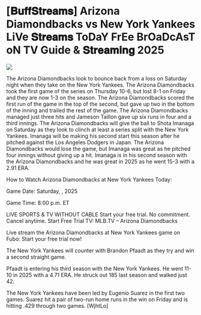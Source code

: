 #  [𝐁𝐮𝐟𝐟𝐒𝐭𝐫𝐞𝐚𝐦𝐬] Arizona Diamondbacks vs New York Yankees LiVe 𝐒𝐭𝐫𝐞𝐚𝐦𝐬 ToDaY FrEe BrOaDcAsT oN TV Guide & 𝐒𝐭𝐫𝐞𝐚𝐦𝐢𝐧𝐠  2025  
  
  
[![](https://i.imgur.com/qSNzIqt.png)](https://movie.rssnews.media/TbpdYhJh.php)  
  
The Arizona Diamondbacks look to bounce back from a loss on Saturday night when they take on the New York Yankees. The Arizona Diamondbacks took the first game of the series on Thursday 10-6, but lost 8-1 on Friday and they are now 1-3 on the season. The Arizona Diamondbacks scored the first run of the game in the top of the second, but gave up two in the bottom of the inning and trailed the rest of the game. The Arizona Diamondbacks managed just three hits and Jameson Taillon gave up six runs in four and a third innings. The Arizona Diamondbacks will give the ball to Shota Imanaga on Saturday as they look to clinch at least a series split with the New York Yankees. Imanaga will be making his second start this season after he pitched against the Los Angeles Dodgers in Japan. The Arizona Diamondbacks would lose the game, but Imanaga was great as he pitched four innings without giving up a hit. Imanaga is in his second season with the Arizona Diamondbacks and he was great in 2025 as he went 15-3 with a 2.91 ERA.

How to Watch Arizona Diamondbacks at New York Yankees Today:

Game Date: Saturday, , 2025

Game Time: 8:00 p.m. ET

LIVE SPORTS & TV WITHOUT CABLE
Start your free trial. No commitment. Cancel anytime.
Start Free Trial
TV: MLB.TV – Arizona Diamondbacks

Live stream the Arizona Diamondbacks at New York Yankees game on Fubo: Start your free trial now!

The New York Yankees will counter with Brandon Pfaadt as they try and win a second straight game.

Pfaadt is entering his third season with the New York Yankees. He went 11-10 in 2025 with a 4.71 ERA. He struck out 185 last season and walked just 42.

The New York Yankees have been led by Eugenio Suarez in the first two games. Suarez hit a pair of two-run home runs in the win on Friday and is hitting .429 through two games. [WjhtLo]